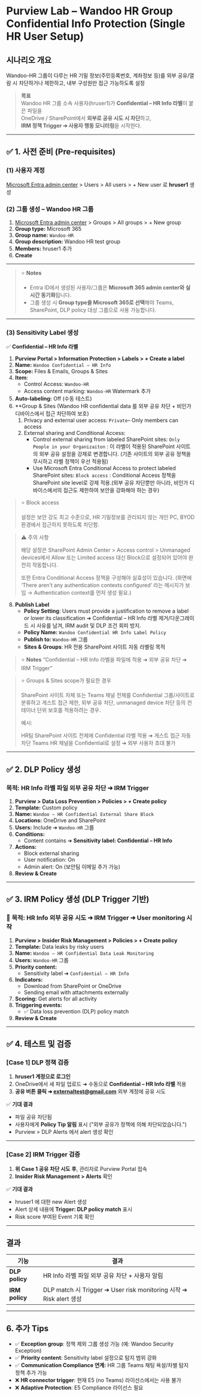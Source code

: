 # Purview Lab – Wandoo HR Group Confidential Info Protection (Single HR User Setup)

## 시나리오 개요
Wandoo-HR 그룹이 다루는 HR 기밀 정보(주민등록번호, 계좌정보 등)를 외부 공유/열람 시 차단하거나 제한하고, 내부 구성원만 접근 가능하도록 설정

> **목표**  
> Wandoo HR 그룹 소속 사용자(hruser1)가 **Confidential – HR Info 라벨**이 붙은 파일을  
> OneDrive / SharePoint에서 **외부로 공유 시도 시 차단**하고,  
> **IRM 정책 Trigger ➔ 사용자 행동 모니터링**을 시작한다.

---

## ✅ **1. 사전 준비 (Pre-requisites)**
### **(1) 사용자 계정**
   [Microsoft Entra admin center](https://entra.microsoft.com) > Users > All users > + New user 로 **hruser1** 생성

### **(2) 그룹 생성 – Wandoo HR 그룹**

1. [Microsoft Entra admin center](https://entra.microsoft.com) > Groups > All groups > + New group
2. **Group type:** Microsoft 365
3. **Group name:** `Wandoo-HR`
4. **Group description:** Wandoo HR test group
5. **Members:** hruser1 추가
6. **Create**

---

> ⭐️ **Notes**
> 
> - Entra ID에서 생성된 사용자/그룹은 **Microsoft 365 admin center와 실시간 동기화**됩니다.
> - 그룹 생성 시 **Group type을 Microsoft 365로 선택**해야 Teams, SharePoint, DLP policy 대상 그룹으로 사용 가능합니다.

---

### **(3) Sensitivity Label 생성**

✅ **Confidential – HR Info 라벨**

1. **Purview Portal > Information Protection > Labels > + Create a label**
2. **Name:** `Wandoo Confidential – HR Info`
3. **Scope:** Files & Emails, Groups & Sites
4. **Item**:
   * Control Access: `Wandoo-HR`
   * Access content marking: `Wandoo-HR` Watermark 추가 
6. **Auto-labeling:** Off (수동 테스트)
7. **Group & Sites (Wandoo HR confidential data 를 외부 공유 차단 + 비인가 디바이스에서 접근 차단하여 보호)
   1. Privacy and external user access:  `Private`– Only members can access
   2. External sharing and Conditional Access:  
      - Control external sharing from labeled SharePoint sites: `Only People in your Organizaiton`
        : 이 라벨이 적용된 SharePoint 사이트의 외부 공유 설정을 강제로 변경합니다. (기존 사이트의 외부 공유 정책을 무시하고 라벨 정책이 우선 적용됨)
      - Use Microsoft Entra Conditional Access to protect labeled SharePoint sites: `Block access`
        : Conditional Access 정책을 SharePoint site level로 강제 적용.(외부 공유 차단뿐만 아니라, 비인가 디바이스에서의 접근도 제한하여 보안을 강화해야 하는 경우)

> ⭐️ Block access 
>
> 설정은 보안 강도 최고 수준으로, HR 기밀정보를 관리되지 않는 개인 PC, BYOD 환경에서 접근하지 못하도록 차단함.

> ⚠️ 주의 사항
>
> 해당 설정은 SharePoint Admin Center > Access control > Unmanaged devices에서 Allow 또는 Limited access 대신 Block으로 설정되어 있어야 완전히 작동합니다.
>
> 또한 Entra Conditional Access 정책을 구성해야 실효성이 있습니다. (화면에 ‘There aren’t any authentication contexts configured’ 라는 메시지가 보임 → Authentication context를 먼저 생성 필요.)
 
8. **Publish Label**
   - **Policy Setting**: Users must provide a justification to remove a label or lower its classification ➔ Confidential – HR Info 라벨 제거/다운그레이드 시 사유를 남겨, IRM audit 및 DLP 조건 회피 방지.
   - **Policy Name:** `Wandoo Confidential HR Info Label Policy`
   - **Publish to:** `Wandoo-HR` 그룹
   - **Sites & Groups**: HR 전용 SharePoint 사이트 자동 라벨링 목적

> ⭐️ **Notes**
> “Confidential – HR Info 라벨을 파일에 적용 ➔ 외부 공유 차단 ➔ IRM Trigger”

> ⭐️ Groups & Sites scope가 필요한 경우
> 
> SharePoint 사이트 자체 또는 Teams 채널 전체를 Confidential 그룹/사이트로 분류하고
> 게스트 접근 제한, 외부 공유 차단, unmanaged device 차단 등의 컨테이너 단위 보호를 적용하려는 경우.
>
> 예시:
> 
> HR팀 SharePoint 사이트 전체에 Confidential 라벨 적용 ➔ 게스트 접근 자동 차단
> Teams HR 채널을 Confidential로 설정 ➔ 외부 사용자 초대 불가

---

## ✅ **2. DLP Policy 생성**

### **목적:** HR Info 라벨 파일 외부 공유 차단 ➔ IRM Trigger

1. **Purview > Data Loss Prevention > Policies > + Create policy**
2. **Template:** Custom policy
3. **Name:** `Wandoo – HR Confidential External Share Block`
4. **Locations:** OneDrive and SharePoint
5. **Users:** Include ➔ `Wandoo-HR` 그룹
6. **Conditions:**
   - Content contains ➔ **Sensitivity label: Confidential – HR Info**
7. **Actions:**
   - Block external sharing
   - User notification: On
   - Admin alert: On (보안팀 이메일 추가 가능)
8. **Review & Create**

---

## ✅ **3. IRM Policy 생성 (DLP Trigger 기반)**

### 🔹 **목적:** HR Info 외부 공유 시도 ➔ IRM Trigger ➔ User monitoring 시작

1. **Purview > Insider Risk Management > Policies > + Create policy**
2. **Template:** Data leaks by risky users
3. **Name:** `Wandoo – HR Confidential Data Leak Monitoring`
4. **Users:** `Wandoo-HR` 그룹
5. **Priority content:**
   - Sensitivity label ➔ `Confidential – HR Info`
6. **Indicators:**
   - Download from SharePoint or OneDrive
   - Sending email with attachments externally
7. **Scoring:** Get alerts for all activity
8. **Triggering events:**
   - ✅ Data loss prevention (DLP) policy match
9. **Review & Create**

---

## ✅ **4. 테스트 및 검증**

### **[Case 1] DLP 정책 검증**

1. **hruser1 계정으로 로그인**
2. OneDrive에서 새 파일 업로드 ➔ 수동으로 **Confidential – HR Info 라벨** 적용
3. **공유 버튼 클릭 ➔ externaltest@gmail.com** 외부 계정에 공유 시도

✅ **기대 결과**
- 파일 공유 차단됨
- 사용자에게 **Policy Tip 알림** 표시 ("외부 공유가 정책에 의해 차단되었습니다.")
- Purview > DLP Alerts 에서 alert 생성 확인

---

### **[Case 2] IRM Trigger 검증**

1. **위 Case 1 공유 차단 시도 후**, 관리자로 Purview Portal 접속
2. **Insider Risk Management > Alerts** 확인

✅ **기대 결과**
- hruser1 에 대한 new Alert 생성
- Alert 상세 내용에 **Trigger: DLP policy match** 표시
- Risk score 부여된 Event 기록 확인

---

## 결과 

| 기능 | 결과 |
|---|---|
| **DLP policy** | HR Info 라벨 파일 외부 공유 차단 + 사용자 알림 |
| **IRM policy** | DLP match 시 Trigger ➔ User risk monitoring 시작 ➔ Risk alert 생성 |

---

## **6. 추가 Tips**

- ✅ **Exception group**: 정책 제외 그룹 생성 가능 (예: Wandoo Security Exception)
- ✅ **Priority content**: Sensitivity label 설정으로 탐지 범위 강화
- ✅ **Communication Compliance 연계:** HR 그룹 Teams 채팅 욕설/차별 탐지 정책 추가 가능
- ❌ **HR connector trigger**: 현재 E5 (no Teams) 라이선스에서는 사용 불가
- ❌ **Adaptive Protection**: E5 Compliance 라이선스 필요


